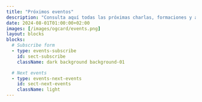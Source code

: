 ```yaml
---
title: "Próximos eventos"
description: "Consulta aquí todas las próximas charlas, formaciones y actividades en vivo para desarrolladores que quieren llevar su carrera al siguiente nivel."
date: 2024-08-01T01:00:00+02:00
images: [/images/ogcard/events.png]
layout: blocks
blocks:
  # Subscribe form
  - type: events-subscribe
    id: sect-subscribe
    className: dark background background-01 

  # Next events
  - type: events-next-events
    id: sect-next-events
    className: light
---
```

